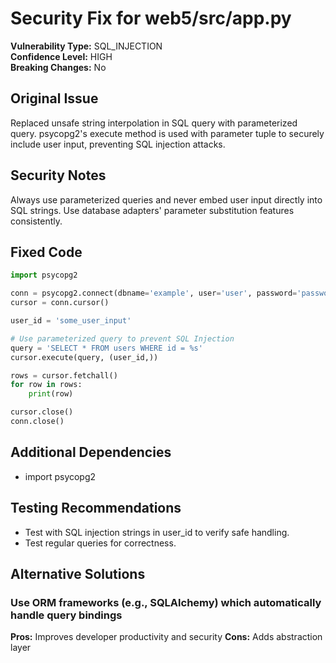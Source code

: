 # Security Fix for web5/src/app.py

**Vulnerability Type:** SQL_INJECTION  
**Confidence Level:** HIGH  
**Breaking Changes:** No

## Original Issue
Replaced unsafe string interpolation in SQL query with parameterized query. psycopg2's execute method is used with parameter tuple to securely include user input, preventing SQL injection attacks.

## Security Notes
Always use parameterized queries and never embed user input directly into SQL strings. Use database adapters' parameter substitution features consistently.

## Fixed Code
```py
import psycopg2

conn = psycopg2.connect(dbname='example', user='user', password='password', host='localhost')
cursor = conn.cursor()

user_id = 'some_user_input'

# Use parameterized query to prevent SQL Injection
query = 'SELECT * FROM users WHERE id = %s'
cursor.execute(query, (user_id,))

rows = cursor.fetchall()
for row in rows:
    print(row)

cursor.close()
conn.close()
```

## Additional Dependencies
- import psycopg2

## Testing Recommendations
- Test with SQL injection strings in user_id to verify safe handling.
- Test regular queries for correctness.

## Alternative Solutions

### Use ORM frameworks (e.g., SQLAlchemy) which automatically handle query bindings
**Pros:** Improves developer productivity and security
**Cons:** Adds abstraction layer

